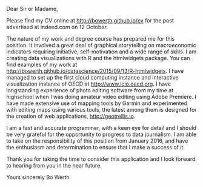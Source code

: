 Dear Sir or Madame,

Please find my CV online at http://bowerth.github.io/cv for the post advertised at indeed.com on 12 October.

The nature of my work and degree course has prepared me for this position. It involved a great deal of graphical storytelling on macroeconomic indicators requiring initiative, self-motivation and a wide range of skills. I am creating data visualizations with R and the htmlwidgets package. You can find examples of my work at http://bowerth.github.io/datascience/2015/09/13/R-htmlwidgets. I have managed to set up the first cloud computing instance and interactive visualization instance of OECD at http://www.icio.oecd.org. I have longstanding experience of photo editing software from my time at highschool when I was doing amateur video editing using Adobe Premiere. I have made extensive use of mapping tools by Garmin and experimented with editing maps using various tools, the latest among them is designed for the creation of web applications, http://geotrellis.io.

I am a fast and accurate programmer, with a keen eye for detail and I should be very grateful for the opportunity to progress to data journalism. I am able to take on the responsibility of this position from January 2016, and have the enthusiasm and determination to ensure that I make a success of it.

Thank you for taking the time to consider this application and I look forward to hearing from you in the near future.

Yours sincerely
Bo Werth